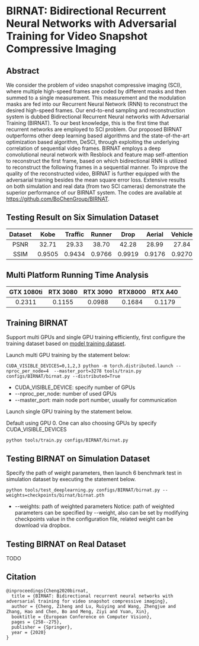 # BIRNAT: Bidirectional Recurrent Neural Networks with Adversarial Training for Video Snapshot Compressive Imaging 
## Abstract 
We consider the problem of video snapshot compressive imaging (SCI), where multiple high-speed frames are coded by different masks and then summed to a single measurement. This measurement and the modulation masks are fed into our Recurrent Neural Network (RNN) to reconstruct the desired high-speed frames. Our end-to-end sampling and reconstruction system is dubbed Bidirectional Recurrent Neural networks with Adversarial Training (BIRNAT). To our best knowledge, this is the first time that recurrent networks are employed to SCI problem. Our proposed BIRNAT outperforms other deep learning based algorithms and the state-of-the-art optimization based algorithm, DeSCI, through exploiting the underlying correlation of sequential video frames. BIRNAT employs a deep convolutional neural network with Resblock and feature map self-attention to reconstruct the first frame, based on which bidirectional RNN is utilized to reconstruct the following frames in a sequential manner. To improve the quality of the reconstructed video, BIRNAT is further equipped with the adversarial training besides the mean square error loss. Extensive results on both simulation and real data (from two SCI cameras) demonstrate the superior performance of our BIRNAT system. The codes are available at https://github.com/BoChenGroup/BIRNAT.

## Testing Result on Six Simulation Dataset
|Dataset|Kobe |Traffic|Runner| Drop  | Aerial | Vehicle|Average|
|:----:|:----:|:----: |:----:|:-----:|:----: | :-----:|:----: |
|PSNR  | 32.71| 29.33 | 38.70|  42.28|  28.99|  27.84 | 33.31 | 
|SSIM  |0.9505|0.9434 |0.9766| 0.9919| 0.9176|  0.9270|0.9512 |
## Multi Platform Running Time Analysis 
|GTX 1080ti |RTX 3080 |RTX 3090 | RTX8000 | RTX A40|
|:---------:|:------: |:-------:|:-------:|:------:|
|  0.2311   | 0.1155  |  0.0988 |  0.1684 |  0.1179|

## Training BIRNAT
Support multi GPUs and single GPU training efficiently, first configure the training dataset based on [model training dataset](cacti/docs/add_datasets.md).

Launch multi GPU training by the statement below:

```
CUDA_VISIBLE_DEVICES=0,1,2,3 python -m torch.distributed.launch --nproc_per_node=4  --master_port=3278 tools/train.py configs/BIRNAT/birnat.py --distributed=True
```
* CUDA_VISIBLE_DEVICE: specify number of GPUs
* --nproc_per_node: number of used GPUs
* --master_port: main node port number, usually for communication

Launch single GPU training by the statement below.

Default using GPU 0. One can also choosing GPUs by specify CUDA_VISIBLE_DEVICES

```
python tools/train.py configs/BIRNAT/birnat.py
```

## Testing BIRNAT on Simulation Dataset
Specify the path of weight parameters, then launch 6 benchmark test in simulation dataset by executing the statement below.

```
python tools/test_deeplearning.py configs/BIRNAT/birnat.py --weights=checkpoints/birnat/birnat.pth
```
* --weights: path of weighted parameters
  Notice: path of weighted parameters can be specified by --weight, also can be set by modifying checkpoints value in the configuration file, related weight can be download via dropbox.

## Testing BIRNAT on Real Dataset 
TODO
## Citation
```
@inproceedings{Cheng2020birnat,  
  title = {BIRNAT: Bidirectional recurrent neural networks with adversarial training for video snapshot compressive imaging},  
  author = {Cheng, Ziheng and Lu, Ruiying and Wang, Zhengjue and Zhang, Hao and Chen, Bo and Meng, Ziyi and Yuan, Xin},  
  booktitle = {European Conference on Computer Vision},  
  pages = {258--275},  
  publisher = {Springer},  
  year = {2020}
}
```